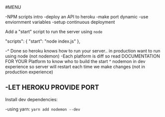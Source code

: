 

#MENU

-NPM scripts intro
-deploy an API to heroku
-make port dynamic
-use enviornment variables
-setup continuous deployment

Add a "start" script to run the server using `node`

"scripts": {
    "start": "node index.js"
  },

  -^ Done so heroku knows how to run your server.. in production want to run using node (not nodemon)
  -Each platform is diff so read DOCUMENTATION FOR YOUR Platform to know who to build the start 
  ^ nodemon in dev experience so server will restart each time we make changes (not in production experience)

  -LET HEROKU PROVIDE PORT
  -

Install dev dependencies:

-using yarn: `yarn add nodemon --dev`